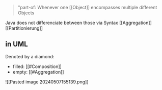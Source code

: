 > "part-of: Whenever one [[Object]] encompasses multiple different Objects

Java does not differenciate between those via Syntax
[[Aggregation]]
[[Partitionierung]]


## in UML
Denoted by a diamond:
- filled: [[#Composition]]
- empty: [[#Aggregation]]

![[Pasted image 20240507155139.png]]